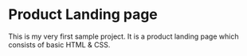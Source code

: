 # Product Landing page
This is my very first sample project. 
It is a product landing page which consists of basic HTML & CSS.
